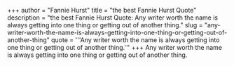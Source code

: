 +++
author = "Fannie Hurst"
title = "the best Fannie Hurst Quote"
description = "the best Fannie Hurst Quote: Any writer worth the name is always getting into one thing or getting out of another thing."
slug = "any-writer-worth-the-name-is-always-getting-into-one-thing-or-getting-out-of-another-thing"
quote = '''Any writer worth the name is always getting into one thing or getting out of another thing.'''
+++
Any writer worth the name is always getting into one thing or getting out of another thing.
